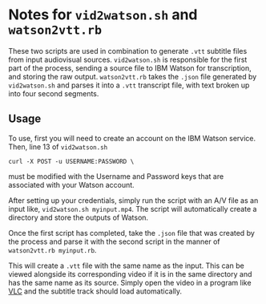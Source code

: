 # Notes for `vid2watson.sh` and `watson2vtt.rb`

These two scripts are used in combination to generate `.vtt` subtitle files from input audiovisual sources. `vid2watson.sh` is responsible for the first part of the process, sending a source file to IBM Watson for transcription, and storing the raw output. `watson2vtt.rb` takes the `.json` file generated by `vid2watson.sh` and parses it into a `.vtt` transcript file, with text broken up into four second segments.

## Usage

To use, first you will need to create an account on the IBM Watson service. Then, line 13 of `vid2watson.sh`

`curl -X POST -u USERNAME:PASSWORD \`

must be modified with the Username and Password keys that are associated with your Watson account.

After setting up your credentials, simply run the script with an A/V file as an input like, `vid2watson.sh myinput.mp4`. The script will automatically create a directory and store the outputs of Watson.

Once the first script has completed, take the `.json` file that was created by the process and parse it with the second script in the manner of `watson2vtt.rb myinput.rb`.

This will create a `.vtt` file with the same name as the input. This can be viewed alongside its corresponding video if it is in the same directory and has the same name as its source. Simply open the video in a program like [VLC](https://www.videolan.org/vlc/index.html) and the subtitle track should load automatically. 


